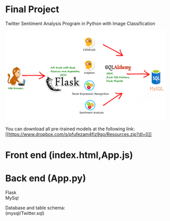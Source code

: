 # Final Project
Twitter Sentiment Analysis Program in Python with Image Classification


![alt text](https://github.com/arlennav/TweetAnalyzer/blob/master/overview.png)  
  
  
  
You can download all pre-trained models at the following link:
[[https://www.dropbox.com/s/pfufezam4fiz9go/Resources.zip?dl=0]]

# Front end (index.html,App.js) 

  
  
# Back end (App.py)  
Flask  
MySql

Database and table schema:  
(mysql/Twitter.sql)
